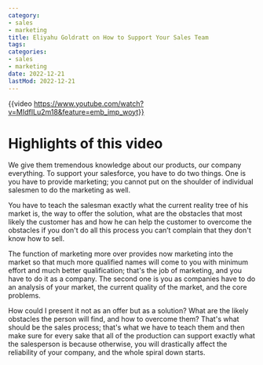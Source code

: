 ```yaml
---
category:
- sales
- marketing
title: Eliyahu Goldratt on How to Support Your Sales Team
tags:
categories:
- sales
- marketing
date: 2022-12-21
lastMod: 2022-12-21
---
```

{{video https://www.youtube.com/watch?v=MIdfILu2m18&feature=emb_imp_woyt}}

# Highlights of this video

We give them tremendous knowledge about our products, our company everything.
To support your salesforce, you have to do two things. One is you have to provide marketing; you cannot put on the shoulder of individual salesmen to do the marketing as well.



You have to teach the salesman exactly what the current reality tree of his market is, the way to offer the solution, what are the obstacles that most likely the customer has and how he can help the customer to overcome the obstacles if you don't do all this process you can’t complain that they don't know how to sell.

The function of marketing more over provides now marketing into the market so that much more qualified names will come to you with minimum effort and much better qualification; that's the job of marketing, and you have to do it as a company. The second one is you as companies have to do an analysis of your market, the current quality of the market, and the core problems.

How could I present it not as an offer but as a solution? What are the likely obstacles the person will find, and how to overcome them? That's what should be the sales process; that's what we have to teach them and then make sure for every sake that all of the production can support exactly what the salesperson is because otherwise, you will drastically affect the reliability of your company, and the whole spiral down starts.
